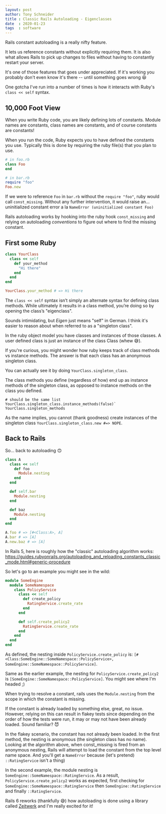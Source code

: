 ```yaml
---
layout: post
author: Tony Schneider
title : Classic Rails Autoloading - Eigenclasses
date  : 2020-01-23
tags  : software
---
```


Rails constant autoloading is a really nifty feature.

It lets us reference constants without explicitly requiring them.
It is also what allows Rails to pick up changes to files without having to constantly restart your server.

It's one of those features that goes under appreciated.
If it's working you probably don't even know it's there -- until something goes wrong :laughing:

One gotcha I've run into a number of times is how it interacts with Ruby's `class << self` syntax.

## 10,000 Foot View

When you write Ruby code, you are likely defining lots of constants.
Module names are constants, class names are constants, and of course constants are constants!

When you run the code, Ruby expects you to have defined the constants you use.
Typically this is done by requiring the ruby file(s) that you plan to use.

```ruby
# in foo.rb
class Foo
end

# in bar.rb
require "foo"
Foo.new
```

If we were to reference `Foo` in `bar.rb` without the `require "foo"`, ruby would call `const_missing`.
Without any further intervention, it would raise an... uninitialized constant error a la `NameError (uninitialized constant Foo)`

Rails autoloading works by hooking into the ruby hook `const_missing` and relying on autoloading _conventions_ to figure out where to find the missing constant.

## First some Ruby

```ruby
class YourClass
  class << self
    def your_method
      "Hi there"
    end
  end
end

YourClass.your_method # => Hi there
```

The `class << self` syntax isn’t simply an alternate syntax for defining class methods.
While ultimately it results in a class method, you’re doing so by opening the class’s "eigenclass".

Sounds intimidating, but _Eigen_ just means "self" in German.
I think it's easier to reason about when referred to as a "singleton class".

In the ruby object model you have classes and instances of those classes.
A user defined class is just an instance of the class Class (whew :sweat_smile:).

If you're curious, you might wonder how ruby keeps track of class methods vs instance methods.
The answer is that each class has an anonymous singleton class.

You can actually see it by doing `YourClass.singleton_class`.

The class methods you define (regardless of how) end up as instance methods of the singleton class, as opposed to instance methods on the class you defined.

```
# should be the same list
YourClass.singleton_class.instance_methods(false)`
YourClass.singleton_methods
```

As the name implies, you cannot (thank goodness) create instances of the singleton class `YourClass.singleton_class.new #=> NOPE`.

## Back to Rails

So... back to autoloading :upside_down_face:

```ruby
class A
  class << self
    def foo
      Module.nesting
    end
  end

  def self.bar
    Module.nesting
  end

  def baz
    Module.nesting
  end
end

A.foo # => [#<Class:A>, A]
A.bar # => [A]
A.new.baz # => [A]
```

In Rails 5, here is roughly how the "classic" autoloading algorithm works: https://guides.rubyonrails.org/autoloading_and_reloading_constants_classic_mode.html#generic-procedure

So let's go to an example you might see in the wild:

```ruby
module SomeEngine
  module SomeNamespace
    class PolicyService
      class << self
        def create_policy
          RatingService.create_rate
        end
      end

      def self.create_policy2
        RatingService.create_rate
      end
    end
  end
end
```

As defined, the nesting inside `PolicyService.create_policy` is: `[#<Class:SomeEngine::SomeNamespace::PolicyService>, SomeEngine::SomeNamespace::PolicyService]`.

Same as the earlier example, the nesting for `PolicyService.create_policy2` is `[SomeEngine::SomeNamespace::PolicyService]`.
You might see where I'm headed ;)

When trying to resolve a constant, rails uses the `Module.nesting` from the scope in which the constant is missing.

If the constant is already loaded by something else, great, no issue.
However, relying on this can result in flakey tests since depending on the order of how the tests were run, it may or may not have been already loaded. Sound familiar? :smiling_imp:

In the flakey scenario, the constant has not already been loaded.
In the first method, the nesting is anonymous (the singleton class has no name).
Looking at the algorithm above, when const_missing is fired from an anonymous nesting, Rails will attempt to load the constant from the top level name space.
And you'll get a `NameError` because (let's pretend) `::RatingService` isn't a thing)

In the second example, the module nesting is `SomeEngine::SomeNamespace::RatingService`.
As a result, `PolicyService.create_policy2` works as expected, first checking for `SomeEngine::SomeNamespace::RatingService` then `SomeEngine::RatingService` and finally `::RatingService`.

Rails 6 reworks (thankfully :sweat_smile:) how autoloading is done using a library called [Zeitwerk](https://github.com/fxn/zeitwerk) and I'm really excited for it!